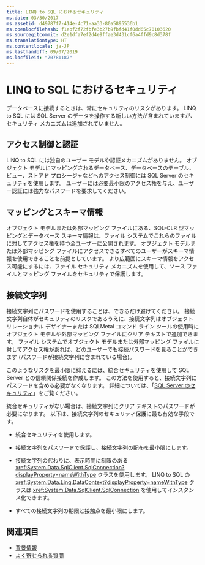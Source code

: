 ```yaml
---
title: LINQ to SQL におけるセキュリティ
ms.date: 03/30/2017
ms.assetid: d49787f7-414e-4c71-aa33-80a5895536b1
ms.openlocfilehash: f1ebf2f72fbfe3b27b9fbfd41f0dd65c70103620
ms.sourcegitcommit: d2e1dfa7ef2d4e9ffae3d431cf6a4ffd9c8d378f
ms.translationtype: HT
ms.contentlocale: ja-JP
ms.lasthandoff: 09/07/2019
ms.locfileid: "70781187"
---
```

# <a name="security-in-linq-to-sql"></a>LINQ to SQL におけるセキュリティ
データベースに接続するときは、常にセキュリティのリスクがあります。 LINQ to SQL には SQL Server のデータを操作する新しい方法が含まれていますが、セキュリティ メカニズムは追加されていません。  
  
## <a name="access-control-and-authentication"></a>アクセス制御と認証  
 LINQ to SQL には独自のユーザー モデルや認証メカニズムがありません。 オブジェクト モデルにマッピングされるデータベース、データベースのテーブル、ビュー、ストアド プロシージャなどへのアクセス制御には SQL Server のセキュリティを使用します。 ユーザーには必要最小限のアクセス権を与え、ユーザー認証には強力なパスワードを要求してください。  
  
## <a name="mapping-and-schema-information"></a>マッピングとスキーマ情報  
 オブジェクト モデルまたは外部マッピング ファイルにある、SQL-CLR 型マッピングとデータベース スキーマ情報は、ファイル システムでこれらのファイルに対してアクセス権を持つ全ユーザーに公開されます。 オブジェクト モデルまたは外部マッピング ファイルにアクセスできるすべてのユーザーがスキーマ情報を使用できることを前提としています。 より広範囲にスキーマ情報をアクセス可能にするには、ファイル セキュリティ メカニズムを使用して、ソース ファイルとマッピング ファイルをセキュリティで保護します。  
  
## <a name="connection-strings"></a>接続文字列  
 接続文字列にパスワードを使用することは、できるだけ避けてください。 接続文字列自体がセキュリティのリスクであるうえに、接続文字列はオブジェクト リレーショナル デザイナーまたは SQLMetal コマンド ライン ツールの使用時にオブジェクト モデルや外部マッピング ファイルにクリア テキストで追加できます。 ファイル システムでオブジェクト モデルまたは外部マッピング ファイルに対してアクセス権があれば、どのユーザーでも接続パスワードを見ることができます (パスワードが接続文字列に含まれている場合)。  
  
 このようなリスクを最小限に抑えるには、統合セキュリティを使用して SQL Server との信頼関係接続を作成します。 この方法を使用すると、接続文字列にパスワードを含める必要がなくなります。 詳細については、「[SQL Server のセキュリティ](../sql-server-security.md)」をご覧ください。  
  
 統合セキュリティがない場合は、接続文字列にクリア テキストのパスワードが必要になります。 以下は、接続文字列のセキュリティ保護に最も有効な手段です。  
  
- 統合セキュリティを使用します。  
  
- 接続文字列をパスワードで保護し、接続文字列の配布を最小限にします。  
  
- 接続文字列の代わりに、表示時間に制限のある <xref:System.Data.SqlClient.SqlConnection?displayProperty=nameWithType> クラスを使用します。 LINQ to SQL の <xref:System.Data.Linq.DataContext?displayProperty=nameWithType> クラスは <xref:System.Data.SqlClient.SqlConnection> を使用してインスタンス化できます。  
  
- すべての接続文字列の期限と接触点を最小限にします。  
  
## <a name="see-also"></a>関連項目

- [背景情報](background-information.md)
- [よく寄せられる質問](frequently-asked-questions.md)
